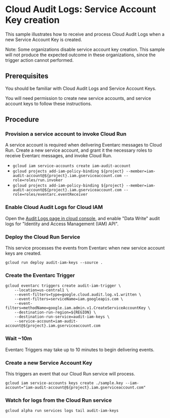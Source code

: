 # Cloud Audit Logs: Service Account Key creation

This sample illustrates how to receive and process Cloud Audit Logs when a new
Service Account Key is created.

Note: Some organizations disable service account key creation. This sample will
not produce the expected outcome in these organizations, since the trigger
action cannot performed.

## Prerequisites

You should be familiar with Cloud Audit Logs and Service Account Keys.

You will need permission to create new service accounts, and service account
keys to follow these instructions.

## Procedure

### Provision a service account to invoke Cloud Run

  A service account is required when delivering Eventarc messages to Cloud Run.
  Create a new service account, and grant it the necessary roles to receive
  Eventarc messages, and invoke Cloud Run.
 
  - `gcloud iam service-accounts create iam-audit-account`
  - `gcloud projects add-iam-policy-binding ${project} --member=iam-audit-account@${project}.iam.gserviceaccount.com --role=roles/run.invoker`
  - `gcloud projects add-iam-policy-binding ${project} --member=iam-audit-account@${project}.iam.gserviceaccount.com --role=roles/eventarc.eventReceiver`

### Enable Cloud Audit Logs for Cloud IAM

Open the [Audit Logs page in cloud
console](https://console.cloud.google.com/iam-admin/audit), and enable "Data
Write" audit logs for "Identity and Access Management (IAM) API".

### Deploy the Cloud Run Service

This service processes the events from Eventarc when new service account keys
are created.

  `gcloud run deploy audit-iam-keys --source .`

### Create the Eventarc Trigger

```
gcloud eventarc triggers create audit-iam-trigger \
    --location=us-central1 \
    --event-filters=type=google.cloud.audit.log.v1.written \
    --event-filters=serviceName=iam.googleapis.com \
    --event-filters=methodName=google.iam.admin.v1.CreateServiceAccountKey \
    --destination-run-region=${REGION} \
    --destination-run-service=audit-iam-keys \
    --service-account=iam-audit-account@${project}.iam.gserviceaccount.com
```

### Wait ~10m

Eventarc Triggers may take up to 10 minutes to begin delivering events.

### Create a new Service Account Key

This triggers an event that our Cloud Run service will process.

```
gcloud iam service-accounts keys create ./sample.key --iam-account="iam-audit-account@${project}.iam.gserviceaccount.com"
```

### Watch for logs from the Cloud Run service

`gcloud alpha run services logs tail audit-iam-keys`


